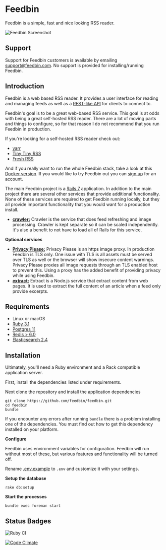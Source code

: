 Feedbin
=======

Feedbin is a simple, fast and nice looking RSS reader.

![Feedbin Screenshot](https://user-images.githubusercontent.com/133809/188482632-a4245b74-474a-4a93-9b9c-2a66b5718225.png)

Support
-------

Support for Feedbin customers is available by emailing [support@feedbin.com](mailto:support@feedbin.com). No support is provided for installing/running Feedbin.

Introduction
------------

Feedbin is a web based RSS reader. It provides a user interface for reading and managing feeds as well as a [REST-like API](https://github.com/feedbin/feedbin-api) for clients to connect to.

Feedbin's goal is to be a great web-based RSS service. This goal is at odds with being a great self-hosted RSS reader. There are a lot of moving parts and things to configure, so for that reason I do not recommend that you run Feedbin in production.

If you're looking for a self-hosted RSS reader check out:

- [yarr](https://github.com/nkanaev/yarr)
- [Tiny Tiny RSS](https://tt-rss.org)
- [Fresh RSS](https://freshrss.org)

And if you really want to run the whole Feedbin stack, take a look at this [Docker version](https://github.com/angristan/feedbin-docker). If you would like to try Feedbin out you can [sign up](https://feedbin.com/) for an account.

The main Feedbin project is a [Rails 7](https://rubyonrails.org/) application. In addition to the main project there are several other services that provide additional functionality. None of these services are required to get Feedbin running locally, but they all provide important functionality that you would want for a production install.

 - [**crawler:**](https://github.com/feedbin/crawler)
   Crawler is the service that does feed refreshing and image processing. Crawler is kept separate so it can be scaled independently. It's also a benefit to not have to load all of Rails for this service.
   
**Optional services**
 
 - [**Privacy Please:**](https://github.com/feedbin/privacy-please)
   Privacy Please is an https image proxy. In production Feedbin is TLS only. One issue with TLS is all assets must be served over TLS as well or the browser will show insecure content warnings. Privacy Please proxies all image requests through an TLS enabled host to prevent this. Using a proxy has the added benefit of providing privacy while using Feedbin.
 - [**extract:**](https://github.com/feedbin/extract)
   Extract is a Node.js service that extract content from web pages. It is used to extract the full content of an article when a feed only provide excerpts.

Requirements
------------

 - Linux or macOS
 - [Ruby 3.1](http://www.ruby-lang.org/en/)
 - [Postgres 11](http://www.postgresql.org/)
 - [Redis > 6.0](http://redis.io/)
 - [Elasticsearch 2.4](https://www.elastic.co/downloads/past-releases/#elasticsearch)

Installation
-------------
Ultimately, you'll need a Ruby environment and a Rack compatible application server.

First, install the dependencies listed under requirements.

Next clone the repository and install the application dependencies

    git clone https://github.com/feedbin/feedbin.git
    cd feedbin
    bundle

If you encounter any errors after running `bundle` there is a problem installing one of the dependencies. You must find out how to get this dependency installed on your platform.

**Configure**

Feedbin uses environment variables for configuration. Feedbin will run without most of these, but various features and functionality will be turned off.

Rename [.env.example](.env.example) to `.env` and customize it with your settings.

**Setup the database**

    rake db:setup

**Start the processes**

    bundle exec foreman start


Status Badges
-------------
![Ruby CI](https://github.com/feedbin/feedbin/workflows/Ruby%20CI/badge.svg)

[![Code Climate](https://codeclimate.com/github/feedbin/feedbin.svg)](https://codeclimate.com/github/feedbin/feedbin)
